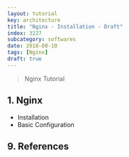 ```yaml
---
layout: tutorial
key: architecture
title: "Nginx - Installation - Draft"
index: 3227
subcategory: softwares
date: 2018-08-10
tags: [Nginx]
draft: true
---
```


> Nginx Tutorial

## 1. Nginx
* Installation
* Basic Configuration


## 9. References
